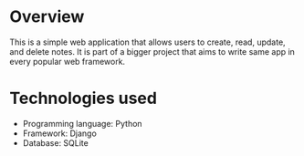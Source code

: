 # Overview
This is a simple web application that allows users to create, read, update, and delete notes. It is part of a bigger project that aims to write same app in every popular web framework.

# Technologies used
- Programming language: Python
- Framework: Django
- Database: SQLite
